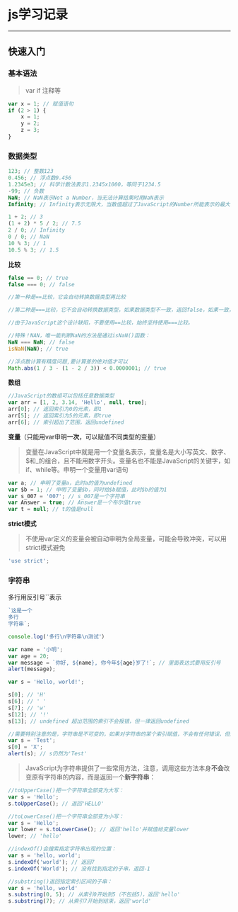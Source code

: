 # js学习记录
***
## 快速入门

### 基本语法
> var if 注释等  

```javascript
var x = 1; // 赋值语句
if (2 > 1) {
    x = 1;
    y = 2;
    z = 3;
}

```

### 数据类型
```javascript
123; // 整数123
0.456; // 浮点数0.456
1.2345e3; // 科学计数法表示1.2345x1000，等同于1234.5
-99; // 负数
NaN; // NaN表示Not a Number，当无法计算结果时用NaN表示
Infinity; // Infinity表示无限大，当数值超过了JavaScript的Number所能表示的最大值时，就表示为Infinity

1 + 2; // 3
(1 + 2) * 5 / 2; // 7.5
2 / 0; // Infinity
0 / 0; // NaN
10 % 3; // 1
10.5 % 3; // 1.5
```

**比较**

```javascript
false == 0; // true
false === 0; // false

//第一种是==比较，它会自动转换数据类型再比较

//第二种是===比较，它不会自动转换数据类型，如果数据类型不一致，返回false，如果一致，再比较。

//由于JavaScript这个设计缺陷，不要使用==比较，始终坚持使用===比较。

//特殊！NAN，唯一能判断NaN的方法是通过isNaN()函数：
NaN === NaN; // false
isNaN(NaN); // true

//浮点数计算有精度问题,要计算差的绝对值才可以
Math.abs(1 / 3 - (1 - 2 / 3)) < 0.0000001; // true
```

**数组**

```javascript
//JavaScript的数组可以包括任意数据类型
var arr = [1, 2, 3.14, 'Hello', null, true];
arr[0]; // 返回索引为0的元素，即1
arr[5]; // 返回索引为5的元素，即true
arr[6]; // 索引超出了范围，返回undefined
````

**变量**（只能用var申明**一次**，可以赋值不同类型的变量）
> 变量在JavaScript中就是用一个变量名表示，变量名是大小写英文、数字、$和_的组合，且不能用数字开头。变量名也不能是JavaScript的关键字，如if、while等。申明一个变量用var语句
```javascript
var a; // 申明了变量a，此时a的值为undefined
var $b = 1; // 申明了变量$b，同时给$b赋值，此时$b的值为1
var s_007 = '007'; // s_007是一个字符串
var Answer = true; // Answer是一个布尔值true
var t = null; // t的值是null
```

**strict模式**
>不使用var定义的变量会被自动申明为全局变量，可能会导致冲突，可以用strict模式避免

```javascript
'use strict';
```

### 字符串
多行用反引号\`\`表示
```javascript
`这是一个
多行
字符串`;

console.log('多行\n字符串\n测试'）

var name = '小明';
var age = 20;
var message = `你好, ${name}, 你今年${age}岁了!`; // 里面表达式要用反引号
alert(message);
```
```javascript
var s = 'Hello, world!';

s[0]; // 'H'
s[6]; // ' '
s[7]; // 'w'
s[12]; // '!'
s[13]; // undefined 超出范围的索引不会报错，但一律返回undefined

//需要特别注意的是，字符串是不可变的，如果对字符串的某个索引赋值，不会有任何错误，但是，也没有任何效果：
var s = 'Test';
s[0] = 'X';
alert(s); // s仍然为'Test'
```
>JavaScript为字符串提供了一些常用方法，注意，调用这些方法本身**不会**改变原有字符串的内容，而是返回一个**新字符串**：
```javascript
//toUpperCase()把一个字符串全部变为大写：
var s = 'Hello';
s.toUpperCase(); // 返回'HELLO'

//toLowerCase()把一个字符串全部变为小写：
var s = 'Hello';
var lower = s.toLowerCase(); // 返回'hello'并赋值给变量lower
lower; // 'hello'

//indexOf()会搜索指定字符串出现的位置：
var s = 'hello, world';
s.indexOf('world'); // 返回7
s.indexOf('World'); // 没有找到指定的子串，返回-1

//substring()返回指定索引区间的子串：
var s = 'hello, world'
s.substring(0, 5); // 从索引0开始到5（不包括5），返回'hello'
s.substring(7); // 从索引7开始到结束，返回'world'
```



